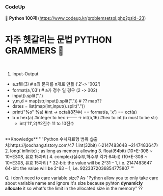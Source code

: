### CodeUp

:blossom: **Python 100제** (https://www.codeup.kr/problemsetsol.php?psid=23)

# 자주 헷갈리는 문법 PYTHON GRAMMERS :grimacing:
<br>

1. Input-Output
  - a.zfill(3) # a의 문자를 n개로 만듦 ('2'-> '002')
  - format(a,'03') # a가 정수 일 경우 (2 -> 002)
  - input().split(".")
  - y,m,d = map(str,input().split(".")) # ?? map??
  - dates = list(map(int,input().split("."))
  - print("%o" %a) #int -> octal(8진수)
    == format(a, 'x') == oct(a)
  - b = hex(a) #integer to hex  <----> int(b,16) #hex to int (b must to be str)
    - int('11',2)#2진수 11 to 10진수


<br>
**Knowledge**
'''
Python 수치자료형 범위 @출처:https://joochang.tistory.com/47
1.int(32bit)
  (-2147483648 ~2147483647)
2. long( infinite) ; as long as memory allowing
3. float(64bit)
  (10*E-308 ~ 10*E308, 유효 15자리)
4. complex(실수부,허수부 각가 64bit)
  (10*E-308 ~ 10*E308, 유효 15자리)
* 
32-bit: the value will be 2^31 – 1, i.e. 2147483647
64-bit: the value will be 2^63 – 1, i.e. 9223372036854775807
'''

<br>

Q. i don't need to care variable size?
As "Python allow you to only take care about variable name and ignore it's
size because pyhton **dynamicly allocate** it so what's the limit in the allocated size in the memory" ??

